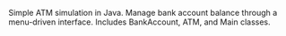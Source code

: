 Simple ATM simulation in Java. Manage bank account balance through a menu-driven interface. Includes BankAccount, ATM, and Main classes.
